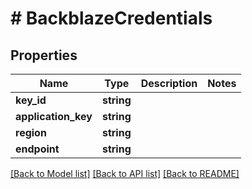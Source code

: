 # # BackblazeCredentials

## Properties

Name | Type | Description | Notes
------------ | ------------- | ------------- | -------------
**key_id** | **string** |  |
**application_key** | **string** |  |
**region** | **string** |  |
**endpoint** | **string** |  |

[[Back to Model list]](../../README.md#models) [[Back to API list]](../../README.md#endpoints) [[Back to README]](../../README.md)

